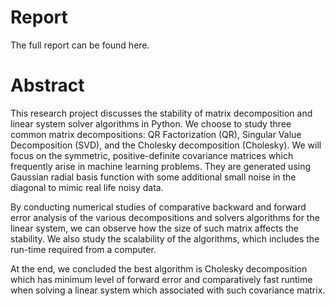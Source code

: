 # Report

The full report can be found here.

# Abstract 

This research project discusses the stability of matrix decomposition and linear
system solver algorithms in Python. We choose to study three common matrix decompositions:
QR Factorization (QR), Singular Value Decomposition (SVD), and the
Cholesky decomposition (Cholesky). We will focus on the symmetric, positive-definite
covariance matrices which frequently arise in machine learning problems. They are
generated using Gaussian radial basis function with some additional small noise in
the diagonal to mimic real life noisy data.

By conducting numerical studies of comparative backward and forward error
analysis of the various decompositions and solvers algorithms for the linear system,
we can observe how the size of such matrix affects the stability. We also study the
scalability of the algorithms, which includes the run-time required from a computer.

At the end, we concluded the best algorithm is Cholesky decomposition which has
minimum level of forward error and comparatively fast runtime when solving a linear
system which associated with such covariance matrix.
